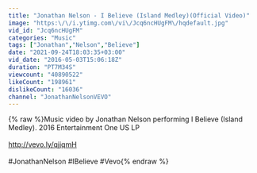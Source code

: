```yaml
---
title: "Jonathan Nelson - I Believe (Island Medley)(Official Video)"
image: "https:\/\/i.ytimg.com\/vi\/Jcq6ncHUgFM\/hqdefault.jpg"
vid_id: "Jcq6ncHUgFM"
categories: "Music"
tags: ["Jonathan","Nelson","Believe"]
date: "2021-09-24T18:03:35+03:00"
vid_date: "2016-05-03T15:06:18Z"
duration: "PT7M34S"
viewcount: "40890522"
likeCount: "198961"
dislikeCount: "16036"
channel: "JonathanNelsonVEVO"
---
```

{% raw %}Music video by Jonathan Nelson performing I Believe (Island Medley). 2016 Entertainment One US LP<br /><br /><a rel="nofollow" target="blank" href="http://vevo.ly/qjjqmH">http://vevo.ly/qjjqmH</a><br /><br />#JonathanNelson #IBelieve #Vevo{% endraw %}
